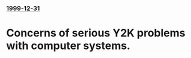 ### [1999-12-31](/news/1999/12/31/index.md)

#  Concerns of serious Y2K problems with computer systems.



